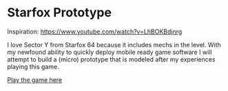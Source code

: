 # Starfox Prototype

Inspiration: https://www.youtube.com/watch?v=LhBOKBdjnrg

I love Sector Y from Starfox 64 because it includes mechs in the level. With my newfound ability to quickly deploy mobile ready game software I will attempt to build a (micro) prototype that is modeled after my experiences playing this game.

[Play the game here](https://aallbrig.github.io/starfox-prototype/WebGL/index.html)

